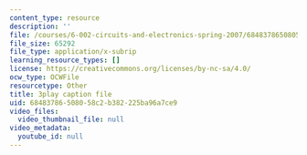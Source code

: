 ```yaml
---
content_type: resource
description: ''
file: /courses/6-002-circuits-and-electronics-spring-2007/68483786508058c2b382225ba96a7ce9_3GdMaDzIUeQ.vtt
file_size: 65292
file_type: application/x-subrip
learning_resource_types: []
license: https://creativecommons.org/licenses/by-nc-sa/4.0/
ocw_type: OCWFile
resourcetype: Other
title: 3play caption file
uid: 68483786-5080-58c2-b382-225ba96a7ce9
video_files:
  video_thumbnail_file: null
video_metadata:
  youtube_id: null
---
```

